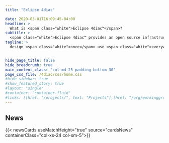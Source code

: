 ```yaml
---
title: "Eclipse 4diac"

date: 2020-03-01T16:09:45-04:00
headline: > 
  What is <span class="white">Eclipse 4diac™</span>?
subtitle: > 
  <span class="white">Eclipse 4diac™ provides an open source infrastructure for distributed industrial process measurement and control systems based on the IEC 61499 standard.</span>
tagline: >
  design <span class="white">once</span> use <span class="white">everywhere</span>."


hide_page_title: false
hide_breadcrumb: true
main_content_class: "col-md-25 padding-bottom-30"
page_css_file: /4diac/css/home.css
#hide_sidebar: true
#show_featured_story: true
#layout: "single"
#container: "container-fluid"
#links: [[href: "/projects/", text: "Projects"],[href: "/org/workinggroups/", text: "Working Group"],[href: "/membership/", text: "Members"],[href: "/org/value", text: "Business Value"]]
---
```


<!-- Currently the project is maintained by the Eclipse Foundation web development team, but like other projects under the Eclipse Foundation umbrella is open to community input and development. -->

<!-- {{< starterkit/example >}} -->

<!-- For more information, see our documentation for the [hugo-solstice-theme](https://eclipsefdn-hugo-solstice-theme.netlify.app/). -->
 
## News
{{< newsCards useMatchHeight="true" source="cardsNews" containerClass="col-xs-24 col-sm-5">}}




